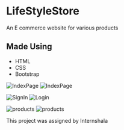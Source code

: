 # LifeStyleStore
An E commerce website for various products

## Made Using
- HTML
- CSS
- Bootstrap

![IndexPage](https://user-images.githubusercontent.com/77354987/124978484-7979dd80-e04f-11eb-8a95-877cb4101993.png)
![IndexPage](https://user-images.githubusercontent.com/77354987/124978582-99110600-e04f-11eb-8c36-bac14714e023.png)


![SignIn](https://user-images.githubusercontent.com/77354987/124979838-3b7db900-e051-11eb-8fc8-deb351bc9063.png) 
![Login](https://user-images.githubusercontent.com/77354987/124979884-4fc1b600-e051-11eb-9ee1-348164d16ac8.png)



![products](https://user-images.githubusercontent.com/77354987/124979569-d4f89b00-e050-11eb-9a79-294360997a23.png)
![products](https://user-images.githubusercontent.com/77354987/124979711-07a29380-e051-11eb-942d-20b019a47ad2.png)

This project was assigned by Internshala
